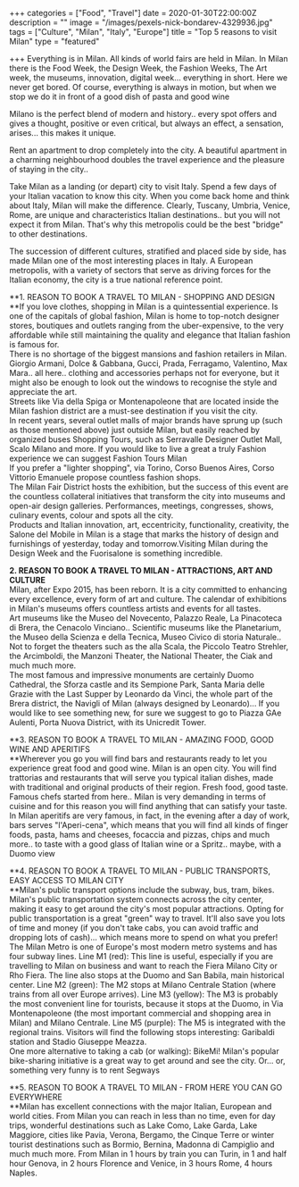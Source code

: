+++
categories = ["Food", "Travel"]
date = 2020-01-30T22:00:00Z
description = ""
image = "/images/pexels-nick-bondarev-4329936.jpg"
tags = ["Culture", "Milan", "Italy", "Europe"]
title = "Top 5 reasons to visit Milan"
type = "featured"

+++
Everything is in Milan. All kinds of world fairs are held in Milan. In Milan there is the Food Week, the Design Week, the Fashion Weeks, The Art week, the museums, innovation, digital week... everything in short. Here we never get bored. Of course, everything is always in motion, but when we stop we do it in front of a good dish of pasta and good wine

Milano is the perfect blend of modern and history.. every spot offers and gives a thought, positive or even critical, but always an effect, a sensation, arises... this makes it unique.

Rent an apartment to drop completely into the city. A beautiful apartment in a charming neighbourhood doubles the travel experience and the pleasure of staying in the city..

Take Milan as a landing (or depart) city to visit Italy. Spend a few days of your Italian vacation to know this city. When you come back home and think about Italy, Milan will make the difference. Clearly, Tuscany, Umbria, Venice, Rome, are unique and characteristics Italian destinations.. but you will not expect it from Milan. That's why this metropolis could be the best "bridge" to other destinations.

The succession of different cultures, stratified and placed side by side, has made Milan one of the most interesting places in Italy. A European metropolis, with a variety of sectors that serve as driving forces for the Italian economy, the city is a true national reference point.

**1. REASON TO BOOK A TRAVEL TO MILAN - SHOPPING AND DESIGN  
**If you love clothes, shopping in Milan is a quintessential experience. Is one of the capitals of global fashion, Milan is home to top-notch designer stores, boutiques and outlets ranging from the uber-expensive, to the very affordable while still maintaining the quality and elegance that Italian fashion is famous for.  
There is no shortage of the biggest mansions and fashion retailers in Milan. Giorgio Armani, Dolce & Gabbana, Gucci, Prada, Ferragamo, Valentino, Max Mara.. all here.. clothing and accessories perhaps not for everyone, but it might also be enough to look out the windows to recognise the style and appreciate the art.  
Streets like Via della Spiga or Montenapoleone that are located inside the Milan fashion district are a must-see destination if you visit the city.  
In recent years, several outlet malls of major brands have sprung up (such as those mentioned above) just outside Milan, but easily reached by organized buses Shopping Tours, such as Serravalle Designer Outlet Mall, Scalo Milano and more. If you would like to live a great a truly Fashion experience we can suggest Fashion Tours Milan  
If you prefer a "lighter shopping", via Torino, Corso Buenos Aires, Corso Vittorio Emanuele propose countless fashion shops.  
The Milan Fair District hosts the exhibition, but the success of this event are the countless collateral initiatives that transform the city into museums and open-air design galleries. Performances, meetings, congresses, shows, culinary events, colour and spots all the city.  
Products and Italian innovation, art, eccentricity, functionality, creativity, the Salone del Mobile in Milan is a stage that marks the history of design and furnishings of yesterday, today and tomorrow.Visiting Milan during the Design Week and the Fuorisalone is something incredible.

**2. REASON TO BOOK A TRAVEL TO MILAN - ATTRACTIONS, ART AND CULTURE**  
Milan, after Expo 2015, has been reborn. It is a city committed to enhancing every excellence, every form of art and culture. The calendar of exhibitions in Milan's museums offers countless artists and events for all tastes.  
Art museums like the Museo del Novecento, Palazzo Reale, La Pinacoteca di Brera, the Cenacolo Vinciano.. Scientific museums like the Planetarium, the Museo della Scienza e della Tecnica, Museo Civico di storia Naturale.. Not to forget the theaters such as the alla Scala, the Piccolo Teatro Strehler, the Arcimboldi, the Manzoni Theater, the National Theater, the Ciak and much much more.  
The most famous and impressive monuments are certainly Duomo Cathedral, the Sforza castle and its Sempione Park, Santa Maria delle Grazie with the Last Supper by Leonardo da Vinci, the whole part of the Brera district, the Navigli of Milan (always designed by Leonardo)... If you would like to see something new, for sure we suggest to go to Piazza GAe Aulenti, Porta Nuova District, with its Unicredit Tower.

**3. REASON TO BOOK A TRAVEL TO MILAN - AMAZING FOOD, GOOD WINE AND APERITIFS  
**Wherever you go you will find bars and restaurants ready to let you experience great food and good wine. Milan is an open city. You will find trattorias and restaurants that will serve you typical italian dishes, made with traditional and original products of their region. Fresh food, good taste. Famous chefs started from here.. Milan is very demanding in terms of cuisine and for this reason you will find anything that can satisfy your taste.  
In Milan aperitifs are very famous, in fact, in the evening after a day of work, bars serves "l'Aperi-cena", which means that you will find all kinds of finger foods, pasta, hams and cheeses, focaccia and pizzas, chips and much more.. to taste with a good glass of Italian wine or a Spritz.. maybe, with a Duomo view

**4. REASON TO BOOK A TRAVEL TO MILAN - PUBLIC TRANSPORTS, EASY ACCESS TO MILAN CITY  
**Milan's public transport options include the subway, bus, tram, bikes. Milan's public transportation system connects across the city center, making it easy to get around the city's most popular attractions. Opting for public transportation is a great "green" way to travel. It'll also save you lots of time and money (if you don't take cabs, you can avoid traffic and dropping lots of cash)... which means more to spend on what you prefer!  
The Milan Metro is one of Europe's most modern metro systems and has four subway lines. Line M1 (red): This line is useful, especially if you are travelling to Milan on business and want to reach the Fiera Milano City or Rho Fiera. The line also stops at the Duomo and San Babila, main historical center. Line M2 (green): The M2 stops at Milano Centrale Station (where trains from all over Europe arrives). Line M3 (yellow): The M3 is probably the most convenient line for tourists, because it stops at the Duomo, in Via Montenapoleone (the most important commercial and shopping area in Milan) and Milano Centrale. Line M5 (purple): The M5 is integrated with the regional trains. Visitors will find the following stops interesting: Garibaldi station and Stadio Giuseppe Meazza.  
One more alternative to taking a cab (or walking): BikeMi! Milan's popular bike-sharing initiative is a great way to get around and see the city. Or... or, something very funny is to rent Segways

**5. REASON TO BOOK A TRAVEL TO MILAN - FROM HERE YOU CAN GO EVERYWHERE  
**Milan has excellent connections with the major Italian, European and world cities. From Milan you can reach in less than no time, even for day trips, wonderful destinations such as Lake Como, Lake Garda, Lake Maggiore, cities like Pavia, Verona, Bergamo, the Cinque Terre or winter tourist destinations such as Bormio, Bernina, Madonna di Campiglio and much much more. From Milan in 1 hours by train you can Turin, in 1 and half hour Genova, in 2 hours Florence and Venice, in 3 hours Rome, 4 hours Naples.